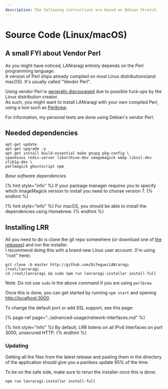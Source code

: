 ```yaml
---
description: The following instructions are based on Debian Stretch.
---
```


# Source Code \(Linux/macOS\)

## A small FYI about Vendor Perl

As you might have noticed, LANraragi entirely depends on the Perl programming language.  
A version of Perl ships already compiled on most Linux distributions\(and macOS\). It's usually called "Vendor Perl".

Using vendor Perl is [generally discouraged](http://www.modernperlbooks.com/mt/2012/01/avoiding-the-vendor-perl-fad-diet.html) due to possible fuck-ups by the Linux distribution creator.  
As such, you might want to install LANraragi with your own compiled Perl, using a tool such as [Perlbrew](https://perlbrew.pl/).

For information, my personal tests are done using Debian's vendor Perl.

## Needed dependencies

```text
apt-get update
apt-get upgrade -y
apt-get install build-essential make gnupg pkg-config \
cpanminus redis-server libarchive-dev imagemagick webp libssl-dev zlib1g-dev \
perlmagick ghostscript npm
```

_Base software dependencies._

{% hint style="info" %}
If your package manager requires you to specify which ImageMagick version to install you need to choose version 7.
{% endhint %}

{% hint style="info" %}
For macOS, you should be able to install the dependencies using Homebrew.
{% endhint %}

## Installing LRR

All you need to do is clone the git repo somewhere \(or download one of [the releases](https://github.com/Difegue/LANraragi/releases)\) and run the installer.  
I recommend doing this with a brand new Linux user account. \(I'm using "root" here\):

```text
git clone -b master http://github.com/Difegue/LANraragi /root/lanraragi
cd /root/lanraragi && sudo npm run lanraragi-installer install-full
```

Note: Do not use `sudo` in the above command if you are using `perlbrew`.

Once this is done, you can get started by running `npm start` and opening [http://localhost:3000](http://localhost:3000).

To change the default port or add SSL support, see this page:

{% page-ref page="../advanced-usage/network-interfaces.md" %}

{% hint style="info" %}
By default, LRR listens on all IPv4 Interfaces on port 3000, unsecured HTTP.
{% endhint %}

### Updating

Getting all the files from the latest release and pasting them in the directory of the application should give you a painless update 95% of the time.

To be on the safe side, make sure to rerun the installer once this is done:

```bash
npm run lanraragi-installer install-full
```

